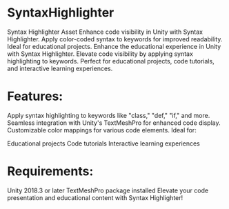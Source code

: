# SyntaxHighlighter
Syntax Highlighter Asset  Enhance code visibility in Unity with Syntax Highlighter. Apply color-coded syntax to keywords for improved readability. Ideal for educational projects. Enhance the educational experience in Unity with Syntax Highlighter. Elevate code visibility by applying syntax highlighting to keywords. Perfect for educational projects, code tutorials, and interactive learning experiences.

# Features:

Apply syntax highlighting to keywords like "class," "def," "if," and more.
Seamless integration with Unity's TextMeshPro for enhanced code display.
Customizable color mappings for various code elements.
Ideal for:

Educational projects
Code tutorials
Interactive learning experiences
# Requirements:

Unity 2018.3 or later
TextMeshPro package installed
Elevate your code presentation and educational content with Syntax Highlighter!
